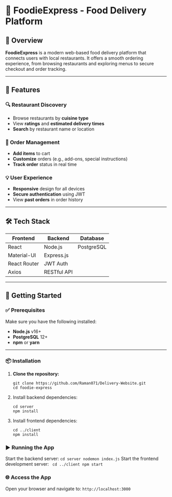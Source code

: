 # 🍔 FoodieExpress - Food Delivery Platform

## 📌 Overview

**FoodieExpress** is a modern web-based food delivery platform that connects users with local restaurants. It offers a smooth ordering experience, from browsing restaurants and exploring menus to secure checkout and order tracking.

---

## 🚀 Features

### 🔍 Restaurant Discovery
- Browse restaurants by **cuisine type**
- View **ratings** and **estimated delivery times**
- **Search** by restaurant name or location

### 🛒 Order Management
- **Add items** to cart
- **Customize** orders (e.g., add-ons, special instructions)
- **Track order** status in real time

### 💡 User Experience
- **Responsive** design for all devices
- **Secure authentication** using JWT
- View **past orders** in order history

---

## 🛠 Tech Stack

| Frontend          | Backend         | Database       |
|-------------------|-----------------|----------------|
| React             | Node.js         | PostgreSQL     |
| Material-UI       | Express.js      |                |
| React Router      | JWT Auth        |                |
| Axios             | RESTful API     |                |

---

## 🏁 Getting Started

### ✅ Prerequisites
Make sure you have the following installed:

- **Node.js** v16+
- **PostgreSQL** 12+
- **npm** or **yarn**

---

### 📦 Installation

1. **Clone the repository:**
   ```
   git clone https://github.com/Raman071/Delivery-Website.git
   cd foodie-express

2. Install backend dependencies:
    ```
    cd server
    npm install

3. Install frontend dependencies:
    ```
    cd ../client
    npm install

### ▶️ Running the App
   Start the backend server:
    ```
    cd server
    nodemon index.js
    ```
    Start the frontend development server:
    ```
    cd ../client
    npm start```

### 🌐 Access the App
Open your browser and navigate to:
``` http://localhost:3000 ```
